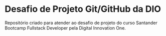 # Desafio de Projeto Git/GitHub da DIO
Repositório criado para atender ao desafio de projeto do curso Santander Bootcamp Fullstack Developer pela Digital Innovation One.
